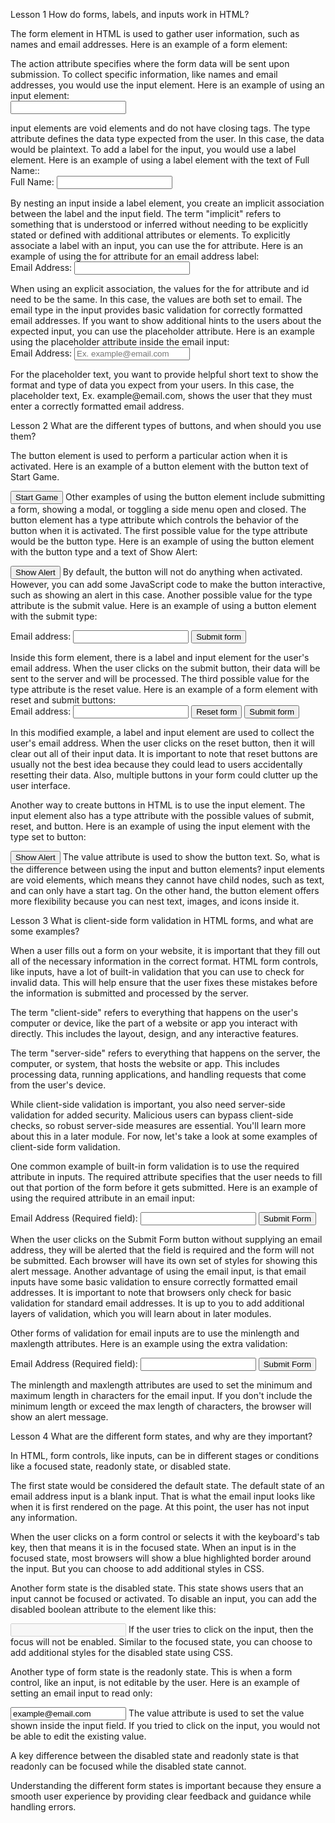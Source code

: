 Lesson 1
How do forms, labels, and inputs work in HTML?

The form element in HTML is used to gather user information, such as names and email addresses. Here is an example of a form element:

<form action="url-goes-here">
  <!-- input elements go here -->
</form>
The action attribute specifies where the form data will be sent upon submission. To collect specific information, like names and email addresses, you would use the input element. Here is an example of using an input element:

<form action="">
  <input type="text" />
</form>
input elements are void elements and do not have closing tags. The type attribute defines the data type expected from the user. In this case, the data would be plaintext. To add a label for the input, you would use a label element. Here is an example of using a label element with the text of Full Name::

<form action="">
  <label>
    Full Name:
    <input type="text" />
  </label>
</form>
By nesting an input inside a label element, you create an implicit association between the label and the input field. The term "implicit" refers to something that is understood or inferred without needing to be explicitly stated or defined with additional attributes or elements. To explicitly associate a label with an input, you can use the for attribute. Here is an example of using the for attribute for an email address label:

<form action="">
  <label for="email"> Email Address: </label>
  <input type="email" id="email" />
</form>
When using an explicit association, the values for the for attribute and id need to be the same. In this case, the values are both set to email. The email type in the input provides basic validation for correctly formatted email addresses. If you want to show additional hints to the users about the expected input, you can use the placeholder attribute. Here is an example using the placeholder attribute inside the email input:

<form action="">
  <label for="email"> Email Address: </label>
  <input type="email" id="email" placeholder="Ex. example@email.com" />
</form>
For the placeholder text, you want to provide helpful short text to show the format and type of data you expect from your users. In this case, the placeholder text, Ex. example@email.com, shows the user that they must enter a correctly formatted email address.


Lesson 2 
What are the different types of buttons, and when should you use them?

The button element is used to perform a particular action when it is activated. Here is an example of a button element with the button text of Start Game.

<button>Start Game</button>
Other examples of using the button element include submitting a form, showing a modal, or toggling a side menu open and closed. The button element has a type attribute which controls the behavior of the button when it is activated. The first possible value for the type attribute would be the button type. Here is an example of using the button element with the button type and a text of Show Alert:

<button type="button">Show Alert</button>
By default, the button will not do anything when activated. However, you can add some JavaScript code to make the button interactive, such as showing an alert in this case. Another possible value for the type attribute is the submit value. Here is an example of using a button element with the submit type:

<form action="">
  <label for="email">Email address:</label>
  <input type="email" id="email" name="email" />
  <button type="submit">Submit form</button>
</form>
Inside this form element, there is a label and input element for the user's email address. When the user clicks on the submit button, their data will be sent to the server and will be processed. The third possible value for the type attribute is the reset value. Here is an example of a form element with reset and submit buttons:

<form action="">
  <label for="email">Email address:</label>
  <input type="email" id="email" name="email" />
  <button type="reset">Reset form</button>
  <button type="submit">Submit form</button>
</form>
In this modified example, a label and input element are used to collect the user's email address. When the user clicks on the reset button, then it will clear out all of their input data. It is important to note that reset buttons are usually not the best idea because they could lead to users accidentally resetting their data. Also, multiple buttons in your form could clutter up the user interface.

Another way to create buttons in HTML is to use the input element. The input element also has a type attribute with the possible values of submit, reset, and button. Here is an example of using the input element with the type set to button:

<input type="button" value="Show Alert" />
The value attribute is used to show the button text. So, what is the difference between using the input and button elements? input elements are void elements, which means they cannot have child nodes, such as text, and can only have a start tag. On the other hand, the button element offers more flexibility because you can nest text, images, and icons inside it.



Lesson 3
What is client-side form validation in HTML forms, and what are some examples?

When a user fills out a form on your website, it is important that they fill out all of the necessary information in the correct format. HTML form controls, like inputs, have a lot of built-in validation that you can use to check for invalid data. This will help ensure that the user fixes these mistakes before the information is submitted and processed by the server.

The term "client-side" refers to everything that happens on the user's computer or device, like the part of a website or app you interact with directly. This includes the layout, design, and any interactive features.

The term "server-side" refers to everything that happens on the server, the computer, or system, that hosts the website or app. This includes processing data, running applications, and handling requests that come from the user's device.

While client-side validation is important, you also need server-side validation for added security. Malicious users can bypass client-side checks, so robust server-side measures are essential. You'll learn more about this in a later module. For now, let's take a look at some examples of client-side form validation.

One common example of built-in form validation is to use the required attribute in inputs. The required attribute specifies that the user needs to fill out that portion of the form before it gets submitted. Here is an example of using the required attribute in an email input:

<form action="">
  <label for="email">Email Address (Required field):</label>
  <input required type="email" name="email" id="email" />
  <button type="submit">Submit Form</button>
</form>
When the user clicks on the Submit Form button without supplying an email address, they will be alerted that the field is required and the form will not be submitted. Each browser will have its own set of styles for showing this alert message. Another advantage of using the email input, is that email inputs have some basic validation to ensure correctly formatted email addresses. It is important to note that browsers only check for basic validation for standard email addresses. It is up to you to add additional layers of validation, which you will learn about in later modules.

Other forms of validation for email inputs are to use the minlength and maxlength attributes. Here is an example using the extra validation:

<form action="">
  <label for="email">Email Address (Required field):</label>
  <input
    required
    type="email"
    name="email"
    id="email"
    minlength="4"
    maxlength="64"
  />
  <button type="submit">Submit Form</button>
</form>
The minlength and maxlength attributes are used to set the minimum and maximum length in characters for the email input. If you don't include the minimum length or exceed the max length of characters, the browser will show an alert message.



Lesson 4 
What are the different form states, and why are they important?

In HTML, form controls, like inputs, can be in different stages or conditions like a focused state, readonly state, or disabled state.

The first state would be considered the default state. The default state of an email address input is a blank input. That is what the email input looks like when it is first rendered on the page. At this point, the user has not input any information.

When the user clicks on a form control or selects it with the keyboard's tab key, then that means it is in the focused state. When an input is in the focused state, most browsers will show a blue highlighted border around the input. But you can choose to add additional styles in CSS.

Another form state is the disabled state. This state shows users that an input cannot be focused or activated. To disable an input, you can add the disabled boolean attribute to the element like this:

<input disabled type="email" name="email" id="email" />
If the user tries to click on the input, then the focus will not be enabled. Similar to the focused state, you can choose to add additional styles for the disabled state using CSS.

Another type of form state is the readonly state. This is when a form control, like an input, is not editable by the user. Here is an example of setting an email input to read only:

<input
  readonly
  type="email"
  name="email"
  id="email"
  value="example@email.com"
/>
The value attribute is used to set the value shown inside the input field. If you tried to click on the input, you would not be able to edit the existing value.

A key difference between the disabled state and readonly state is that readonly can be focused while the disabled state cannot.

Understanding the different form states is important because they ensure a smooth user experience by providing clear feedback and guidance while handling errors.

